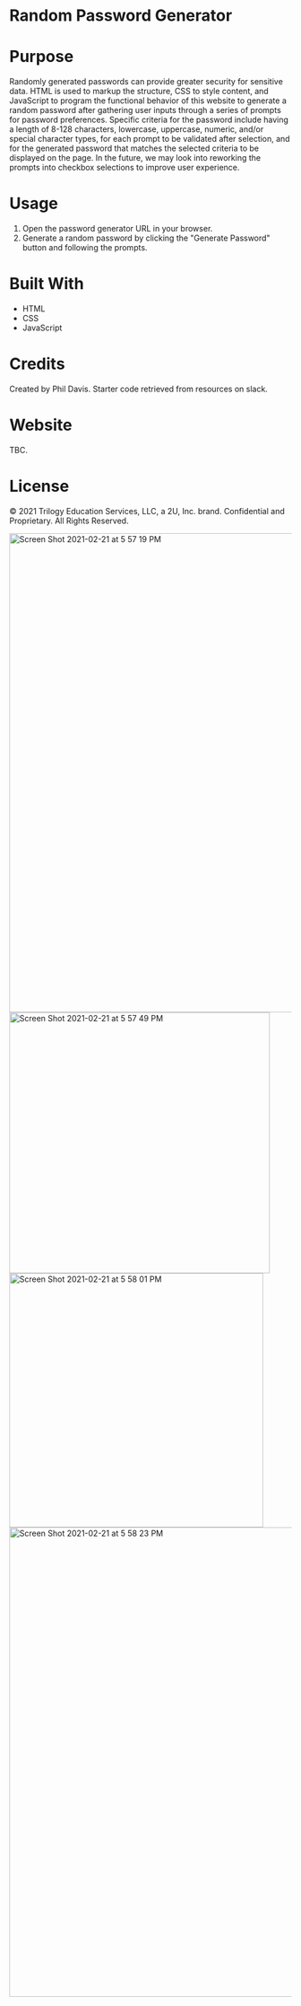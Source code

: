 # Random Password Generator

# Purpose
Randomly generated passwords can provide greater security for sensitive data. HTML is used to markup the structure, CSS to style content, and JavaScript to program the functional behavior of this website to generate a random password after gathering user inputs through a series of prompts for password preferences. Specific criteria for the password include having a length of 8-128 characters, lowercase, uppercase, numeric, and/or special character types, for each prompt to be validated after selection, and for the generated password that matches the selected criteria to be displayed on the page. In the future, we may look into reworking the prompts into checkbox selections to improve user experience.

# Usage
1. Open the password generator URL in your browser.
2. Generate a random password by clicking the "Generate Password" button and following the prompts.

# Built With
* HTML
* CSS
* JavaScript

# Credits
Created by Phil Davis.
Starter code retrieved from resources on slack.

# Website
TBC.

# License
© 2021 Trilogy Education Services, LLC, a 2U, Inc. brand. Confidential and Proprietary. All Rights Reserved.

<img width="854" alt="Screen Shot 2021-02-21 at 5 57 19 PM" src="https://user-images.githubusercontent.com/77700824/108660657-e49b8c80-747f-11eb-8a35-4322a1a4ecd1.png">
<img width="465" alt="Screen Shot 2021-02-21 at 5 57 49 PM" src="https://user-images.githubusercontent.com/77700824/108660797-ecf3c780-747f-11eb-93d8-6f9590f27175.png">
<img width="453" alt="Screen Shot 2021-02-21 at 5 58 01 PM" src="https://user-images.githubusercontent.com/77700824/108660857-f0874e80-747f-11eb-801a-8edb37cf7950.png">
<img width="837" alt="Screen Shot 2021-02-21 at 5 58 23 PM" src="https://user-images.githubusercontent.com/77700824/108660883-f2511200-747f-11eb-8d1f-6cf2637dda96.png">

